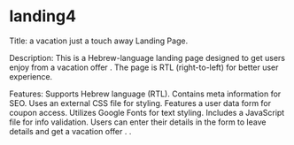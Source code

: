 # landing4
Title: a vacation just a touch away Landing Page.

Description:
This is a Hebrew-language landing page designed to get users enjoy from a vacation offer . 
The page is RTL (right-to-left) for better user experience.

Features:
Supports Hebrew language (RTL).
Contains meta information for SEO.
Uses an external CSS file for styling.
Features a user data form for coupon access.
Utilizes Google Fonts for text styling.
Includes a JavaScript file for info validation.
Users can enter their details in the form to leave details and get a vacation offer . .
